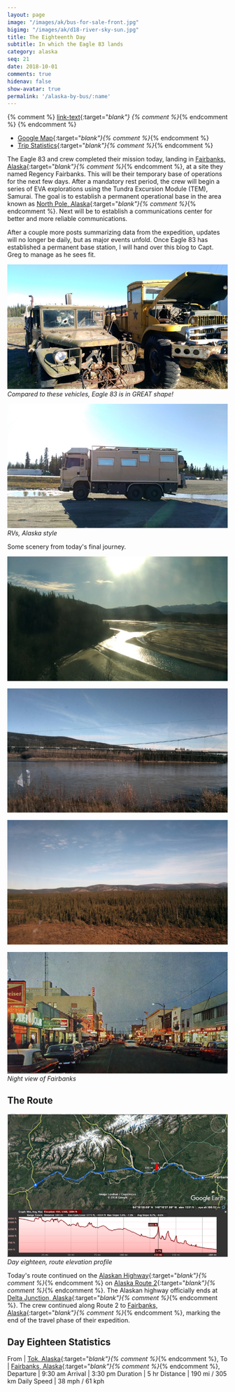 ```yaml
---
layout: page
image: "/images/ak/bus-for-sale-front.jpg"
bigimg: "/images/ak/d18-river-sky-sun.jpg"
title: The Eighteenth Day
subtitle: In which the Eagle 83 lands
category: alaska
seq: 21
date: 2018-10-01
comments: true
hidenav: false
show-avatar: true
permalink: '/alaska-by-bus/:name'
---
```


{% comment %}
[link-text](link-url){:target="_blank"}
{% comment %}_{% endcomment %}
{% endcomment %}


* [Google Map](https://drive.google.com/open?id=1QToP1iDFNB0dEk8pjlkAVyIr8ThzeEdh&usp=sharing){:target="_blank"}{% comment %}_{% endcomment %} 
* [Trip Statistics](https://docs.google.com/spreadsheets/d/10dU6wdnTdiuMCkSWJ2yGe1PNjGZWlgYcmZ_RCtjf--8/edit?usp=sharing){:target="_blank"}{% comment %}_{% endcomment %}

The Eagle 83 and crew completed their mission today, landing in
[Fairbanks, Alaska](https://en.wikipedia.org/wiki/Fairbanks,_Alaska){:target="_blank"}{% comment %}_{% endcomment %},
at a site they named Regency Fairbanks. This will be their temporary base of operations for the next few days.
After a mandatory rest period, the crew will begin a series of EVA explorations using the
Tundra Excursion Module (TEM), Samurai. The goal is to establish a permanent operational base
in the area known as
[North Pole, Alaska](https://en.wikipedia.org/wiki/North_Pole,_Alaska){:target="_blank"}{% comment %}_{% endcomment %}.
Next will be to establish a communications center for better and more reliable communications.

After a couple more posts summarizing data from the expedition, updates will no longer be daily, 
but as major events unfold. Once Eagle 83 has established a permanent base station, I will hand
over this blog to Capt. Greg to manage as he sees fit.

![d17-alaska-vehicles](/images/ak/d17-alaska-vehicles.jpg)
*Compared to these vehicles, Eagle 83 is in GREAT shape!*

![d17-rv-alaska-style](/images/ak/d17-rv-alaska-style.jpg)
*RVs, Alaska style*

Some scenery from today's final journey.

![d18-river-sun](/images/ak/d18-river-sun.jpg)

![d18-river-wire-sky](/images/ak/d18-river-wire-sky.jpg)

![d18-tree-skies](/images/ak/d18-tree-skies.jpg)

![d18-fairbanks-night-view](/images/ak/d18-fairbanks-night-view.jpg)
*Night view of Fairbanks*

## The Route

![d18-elevation](/images/ak/d18-elevation.png)
*Day eighteen, route elevation profile*

Today's route continued on the
[Alaskan Highway](https://en.wikipedia.org/wiki/Alaska_Highway){:target="_blank"}{% comment %}_{% endcomment %}
on 
[Alaska Route 2](https://en.wikipedia.org/wiki/Alaska_Route_2){:target="_blank"}{% comment %}_{% endcomment %}.
The Alaskan highway officially ends at 
[Delta Junction, Alaska](https://en.wikipedia.org/wiki/Delta_Junction,_Alaska){:target="_blank"}{% comment %}_{% endcomment %}.
The crew continued along Route 2 to 
[Fairbanks, Alaska](https://en.wikipedia.org/wiki/Fairbanks,_Alaska){:target="_blank"}{% comment %}_{% endcomment %},
marking the end of the travel phase of their expedition.

## Day Eighteen Statistics

From | [Tok, Alaska](https://en.wikipedia.org/wiki/Tok,_Alaska){:target="_blank"}{% comment %}_{% endcomment %},
To | [Fairbanks, Alaska](https://en.wikipedia.org/wiki/Fairbanks,_Alaska){:target="_blank"}{% comment %}_{% endcomment %},
Departure | 9:30 am 
Arrival | 3:30 pm 
Duration | 5 hr
Distance | 190 mi / 305 km
Daily Speed | 38 mph / 61 kph


